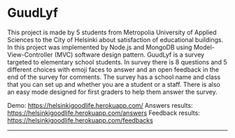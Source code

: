 # GuudLyf

This project is made by 5 students from Metropolia University of Applied Sciences
to the City of Helsinki about satisfaction of educational buildings. In this project was
implemented by Node.js and MongoDB using Model-View-Controller (MVC) software design pattern.
GuudLyf is a survey targeted to elementary school students. In survey there is 8 questions
and 5 different choices with emoji faces to answer and an open feedback in the end of the survey
for comments. The survey has a school name and class that you can set up and whether you are a student or
a staff. There is also an easy mode designed for first graders to help them answer the survey.

Demo: https://helsinkigoodlife.herokuapp.com/
Answers results: https://helsinkigoodlife.herokuapp.com/answers
Feedback results: https://helsinkigoodlife.herokuapp.com/feedbacks
  
  
---
